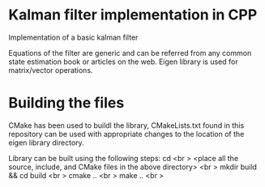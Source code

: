# Kalman filter implementation in CPP

Implementation of a basic kalman filter

Equations of the filter are generic and can be referred from any common state estimation book or articles on the web.
Eigen library is used for matrix/vector operations. 

# Building the files

CMake has been used to buildl the library, CMakeLists.txt found in this repository can be used with appropriate changes
to the location of the eigen library directory.

Library can be built using the following steps:
cd <root project directory> <br \>
<place all the source, include, and CMake files in the above directory> <br \>
mkdir build && cd build <br \>
cmake .. <br \>
make .. <br \>
